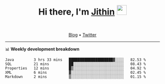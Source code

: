 <h1 align="center">Hi there, I'm <a href="https://jithset.github.io/" target="_blank">Jithin</a> <img
src="https://github.com/blackcater/blackcater/raw/main/images/Hi.gif" height="32" /></h1>

<br />

<p align="center">
  <a href="https://jithset.github.io">Blog</a> •
  <a href="https://twitter.com/jithset">Twitter</a>
</p>

---

📊 **Weekly development breakdown**

<!--START_SECTION:waka-->
```text
Java         3 hrs 33 mins   ████████████████████▓░░░░   82.53 % 
SQL          21 mins         ██░░░░░░░░░░░░░░░░░░░░░░░   08.43 % 
Properties   12 mins         █▒░░░░░░░░░░░░░░░░░░░░░░░   04.92 % 
XML          6 mins          ▓░░░░░░░░░░░░░░░░░░░░░░░░   02.45 % 
Markdown     2 mins          ▒░░░░░░░░░░░░░░░░░░░░░░░░   01.15 % 
```
<!--END_SECTION:waka-->

